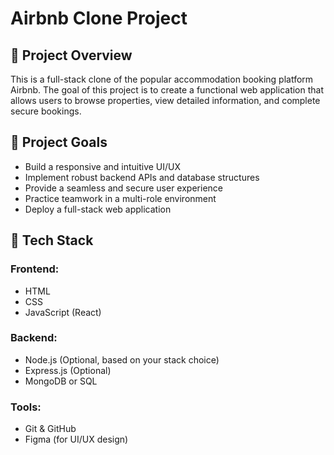 # Airbnb Clone Project

## 📌 Project Overview
This is a full-stack clone of the popular accommodation booking platform Airbnb. The goal of this project is to create a functional web application that allows users to browse properties, view detailed information, and complete secure bookings.

## 🎯 Project Goals
- Build a responsive and intuitive UI/UX
- Implement robust backend APIs and database structures
- Provide a seamless and secure user experience
- Practice teamwork in a multi-role environment
- Deploy a full-stack web application

## 🧰 Tech Stack
### Frontend:
- HTML
- CSS
- JavaScript (React)

### Backend:
- Node.js (Optional, based on your stack choice)
- Express.js (Optional)
- MongoDB or SQL

### Tools:
- Git & GitHub
- Figma (for UI/UX design)
